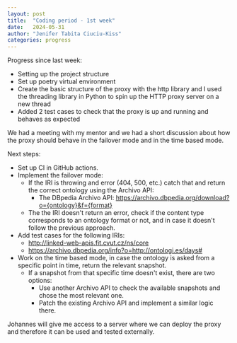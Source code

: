 ```yaml
---
layout: post
title:  "Coding period - 1st week"
date:   2024-05-31
author: "Jenifer Tabita Ciuciu-Kiss"	
categories: progress
---
```


Progress since last week:
- Setting up the project structure
- Set up poetry virtual environment
- Create the basic structure of the proxy with the http library and I used the threading library in Python to spin up the HTTP proxy server on a new thread
- Added 2 test cases to check that the proxy is up and running and behaves as expected

We had a meeting with my mentor and we had a short discussion about how the proxy should behave in the failover mode and in the time based mode.

Next steps:
- Set up CI in GitHub actions.
- Implement the failover mode:
    - If the IRI is throwing and error (404, 500, etc.) catch that and return the correct ontology using the Archivo API:
        - The DBpedia Archivo API: https://archivo.dbpedia.org/download?o={ontology}&f={format}
    - The the IRI doesn't return an error, check if the content type corresponds to an ontology format or not, and in case it doesn't follow the previous approach.
- Add test cases for the following IRIs:
    - http://linked-web-apis.fit.cvut.cz/ns/core
    - https://archivo.dbpedia.org/info?o=http://ontologi.es/days#
- Work on the time based mode, in case the ontology is asked from a specific point in time, return the relevant snapshot.
    - If a snapshot from that specific time doesn't exist, there are two options:
        - Use another Archivo API to check the available snapshots and chose the most relevant one.
        - Patch the existing Archivo API and implement a similar logic there.

Johannes will give me access to a server where we can deploy the proxy and therefore it can be used and tested externally.